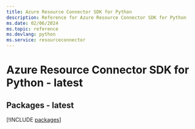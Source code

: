 ```yaml
---
title: Azure Resource Connector SDK for Python
description: Reference for Azure Resource Connector SDK for Python
ms.date: 02/06/2024
ms.topic: reference
ms.devlang: python
ms.service: resourceconnector
---
```

# Azure Resource Connector SDK for Python - latest
## Packages - latest
[!INCLUDE [packages](resource-connector-index.md)]